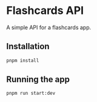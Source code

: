 # Flashcards API

A simple API for a flashcards app.

## Installation

```bash
pnpm install
```

## Running the app

```bash
pnpm run start:dev
```
